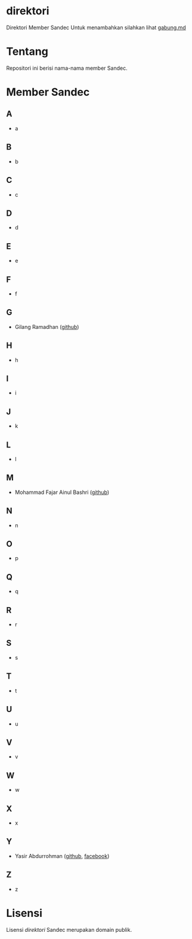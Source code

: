 # direktori
Direktori Member Sandec
Untuk menambahkan silahkan lihat [gabung.md](gabung.md)

# Tentang
Repositori ini berisi nama-nama member Sandec.


# Member Sandec
## A
- a

## B
- b

## C
- c

## D
- d

## E
- e

## F
- f

## G
- Gilang Ramadhan ([github](https://github.com/gilangadhan))

## H
- h

## I
- i

## J
- k

## L
- l

## M
- Mohammad Fajar Ainul Bashri ([github](https://github.com/fajarainul))

## N
- n

## O
- p

## Q
- q

## R
- r

## S
- s

## T
- t

## U
- u

## V
- v

## W
- w

## X
- x

## Y
- Yasir Abdurrohman ([github](https://github.com/yasirabd), [facebook](https://facebook.com/yasirabdr))

## Z
- z

# Lisensi
Lisensi *direktori* Sandec merupakan domain publik.
